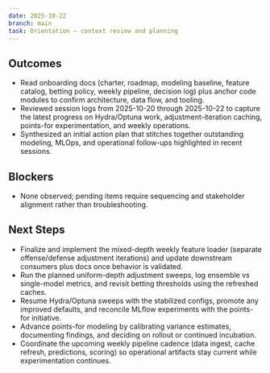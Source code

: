 ```yaml
---
date: 2025-10-22
branch: main
task: Orientation — context review and planning
---
```


## Outcomes
- Read onboarding docs (charter, roadmap, modeling baseline, feature catalog, betting policy, weekly pipeline, decision log) plus anchor code modules to confirm architecture, data flow, and tooling.
- Reviewed session logs from 2025-10-20 through 2025-10-22 to capture the latest progress on Hydra/Optuna work, adjustment-iteration caching, points-for experimentation, and weekly operations.
- Synthesized an initial action plan that stitches together outstanding modeling, MLOps, and operational follow-ups highlighted in recent sessions.

## Blockers
- None observed; pending items require sequencing and stakeholder alignment rather than troubleshooting.

## Next Steps
- Finalize and implement the mixed-depth weekly feature loader (separate offense/defense adjustment iterations) and update downstream consumers plus docs once behavior is validated.
- Run the planned uniform-depth adjustment sweeps, log ensemble vs single-model metrics, and revisit betting thresholds using the refreshed caches.
- Resume Hydra/Optuna sweeps with the stabilized configs, promote any improved defaults, and reconcile MLflow experiments with the points-for initiative.
- Advance points-for modeling by calibrating variance estimates, documenting findings, and deciding on rollout or continued incubation.
- Coordinate the upcoming weekly pipeline cadence (data ingest, cache refresh, predictions, scoring) so operational artifacts stay current while experimentation continues.
